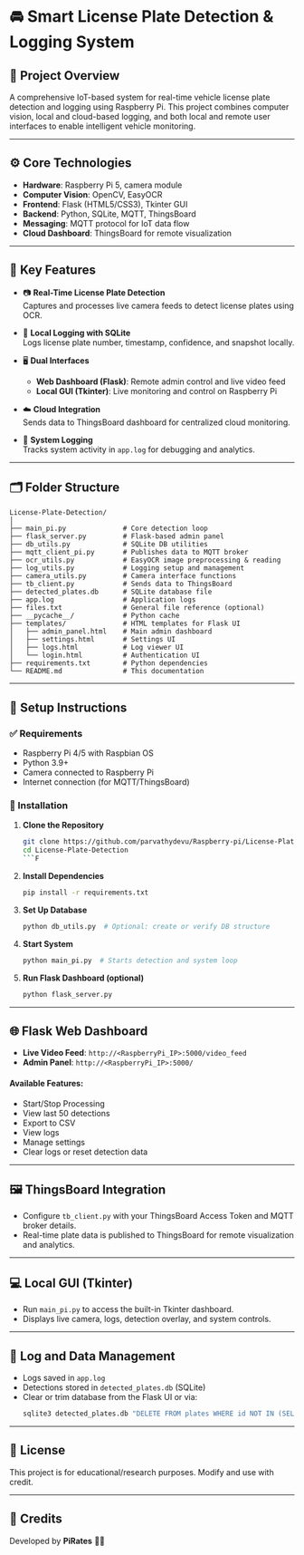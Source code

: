 # 🚘 Smart License Plate Detection & Logging System

## 📌 Project Overview

A comprehensive IoT-based system for real-time vehicle license plate detection and logging using Raspberry Pi. This project combines computer vision, local and cloud-based logging, and both local and remote user interfaces to enable intelligent vehicle monitoring.

---

## ⚙️ Core Technologies

- **Hardware**: Raspberry Pi 5, camera module
- **Computer Vision**: OpenCV, EasyOCR
- **Frontend**: Flask (HTML5/CSS3), Tkinter GUI
- **Backend**: Python, SQLite, MQTT, ThingsBoard
- **Messaging**: MQTT protocol for IoT data flow
- **Cloud Dashboard**: ThingsBoard for remote visualization

---

## 🚀 Key Features

- 📷 **Real-Time License Plate Detection**  
  Captures and processes live camera feeds to detect license plates using OCR.

- 💾 **Local Logging with SQLite**  
  Logs license plate number, timestamp, confidence, and snapshot locally.

- 🖥️ **Dual Interfaces**  
  - **Web Dashboard (Flask)**: Remote admin control and live video feed  
  - **Local GUI (Tkinter)**: Live monitoring and control on Raspberry Pi

- ☁️ **Cloud Integration**  
  Sends data to ThingsBoard dashboard for centralized cloud monitoring.

- 🧪 **System Logging**  
  Tracks system activity in `app.log` for debugging and analytics.

---

## 🗂️ Folder Structure

```
License-Plate-Detection/
│
├── main_pi.py              # Core detection loop
├── flask_server.py         # Flask-based admin panel
├── db_utils.py             # SQLite DB utilities
├── mqtt_client_pi.py       # Publishes data to MQTT broker
├── ocr_utils.py            # EasyOCR image preprocessing & reading
├── log_utils.py            # Logging setup and management
├── camera_utils.py         # Camera interface functions
├── tb_client.py            # Sends data to ThingsBoard
├── detected_plates.db      # SQLite database file
├── app.log                 # Application logs
├── files.txt               # General file reference (optional)
├── __pycache__/            # Python cache
├── templates/              # HTML templates for Flask UI
│   ├── admin_panel.html    # Main admin dashboard
│   ├── settings.html       # Settings UI
│   ├── logs.html           # Log viewer UI
│   └── login.html          # Authentication UI
├── requirements.txt        # Python dependencies
└── README.md               # This documentation
```

---

## 🔧 Setup Instructions

### ✅ Requirements

- Raspberry Pi 4/5 with Raspbian OS
- Python 3.9+
- Camera connected to Raspberry Pi
- Internet connection (for MQTT/ThingsBoard)

### 🔌 Installation

1. **Clone the Repository**
   ```bash
   git clone https://github.com/parvathydevu/Raspberry-pi/License-Plate-Detection.git
   cd License-Plate-Detection
   ```F

2. **Install Dependencies**
   ```bash
   pip install -r requirements.txt
   ```

3. **Set Up Database**
   ```bash
   python db_utils.py  # Optional: create or verify DB structure
   ```

4. **Start System**
   ```bash
   python main_pi.py  # Starts detection and system loop
   ```

5. **Run Flask Dashboard (optional)**
   ```bash
   python flask_server.py
   ```

---

## 🌐 Flask Web Dashboard

- **Live Video Feed**: `http://<RaspberryPi_IP>:5000/video_feed`
- **Admin Panel**: `http://<RaspberryPi_IP>:5000/`

#### Available Features:
- Start/Stop Processing
- View last 50 detections
- Export to CSV
- View logs
- Manage settings
- Clear logs or reset detection data

---

## 🖼️ ThingsBoard Integration

- Configure `tb_client.py` with your ThingsBoard Access Token and MQTT broker details.
- Real-time plate data is published to ThingsBoard for remote visualization and analytics.

---

## 💻 Local GUI (Tkinter)

- Run `main_pi.py` to access the built-in Tkinter dashboard.
- Displays live camera, logs, detection overlay, and system controls.

---

## 📁 Log and Data Management

- Logs saved in `app.log`
- Detections stored in `detected_plates.db` (SQLite)
- Clear or trim database from the Flask UI or via:
  ```bash
  sqlite3 detected_plates.db "DELETE FROM plates WHERE id NOT IN (SELECT id FROM plates ORDER BY timestamp DESC LIMIT 10);"
  ```

---

## 📄 License

This project is for educational/research purposes. Modify and use with credit.

---

## 🤝 Credits

Developed by **PiRates**  🏴‍☠️

